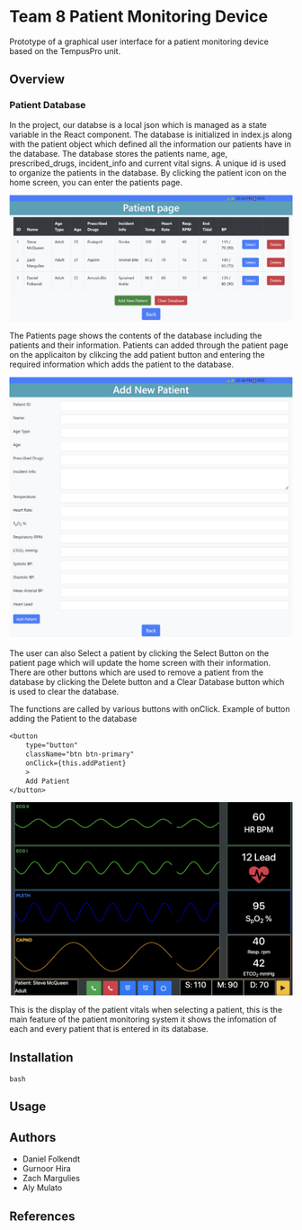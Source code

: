 # Team 8 Patient Monitoring Device

Prototype of a graphical user interface for a patient monitoring device based on the TempusPro unit. 

## Overview

### Patient Database

In the project, our databse is a local json which is managed as a state variable in the React component.  The database is initialized in index.js along with the patient object which defined all the information our patients have in the database.  The database stores the patients name, age, prescribed_drugs, incident_info and current vital signs.  A unique id is used to organize the patients in the database.  By clicking the patient icon on the home screen, you can enter the patients page.

![alt text](/img/patientPage.png)

The Patients page shows the contents of the database including the patients and their information.  Patients can added through the patient page on the applicaiton by clikcing the add patient button and entering the required information which adds the patient to the database.  

![alt text](/img/addPatient.png)

The user can also Select a patient by clicking the Select Button on the patient page which will update the home screen with their information.  There are other buttons which are used to remove a patient from the database by clicking the Delete button and a Clear Database button which is used to clear the database.  


The functions are called by various buttons with onClick.
Example of button adding the Patient to the database

```
<button
    type="button"
    className="btn btn-primary"
    onClick={this.addPatient}
    >
    Add Patient
</button>
```

![alt text](/img/patientInfo.png)

This is the display of the patient vitals when selecting a patient, this is the main feature of the patient monitoring system it shows the infomation of each and every patient that is entered in its database.

## Installation

```
bash
```

## Usage

## Authors

- Daniel Folkendt
- Gurnoor Hira
- Zach Margulies
- Aly Mulato

## References

